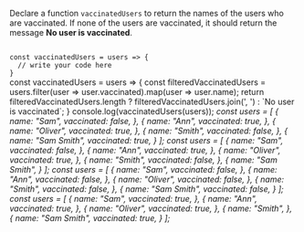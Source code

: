 Declare a function `vaccinatedUsers` to return the names of the users who are vaccinated.
If none of the users are vaccinated, it should return the message **No user is vaccinated**.

<codeblock language="javascript" type="exercise" testMode="multipleInput">
<code>
const vaccinatedUsers = users => {
  // write your code here
}
</code>

<solution>
const vaccinatedUsers = users => {
  const filteredVaccinatedUsers = users.filter(user => user.vaccinated).map(user => user.name);
    return filteredVaccinatedUsers.length ? filteredVaccinatedUsers.join(', ') : `No user is vaccinated`;
}
</solution>

<testcases>
<caller>
console.log(vaccinatedUsers(users));
</caller>
<testcase>
<i>
const users = [
  {
    name: "Sam",
    vaccinated: false,
  },
  {
    name: "Ann",
    vaccinated: true,
  },
  {
    name: "Oliver",
    vaccinated: true,
  },
  {
    name: "Smith",
    vaccinated: false,
  },
  {
    name: "Sam Smith",
    vaccinated: true,
  }
];
</i>
</testcase>
<testcase>
<i>
const users = [
  {
    name: "Sam",
    vaccinated: false,
  },
  {
    name: "Ann",
    vaccinated: true,
  },
  {
    name: "Oliver",
    vaccinated: true,
  },
  {
    name: "Smith",
    vaccinated: false,
  },
  {
    name: "Sam Smith",
  }
];
</i>
</testcase>
<testcase>
<i>
const users = [
  {
    name: "Sam",
    vaccinated: false,
  },
  {
    name: "Ann",
    vaccinated: false,
  },
  {
    name: "Oliver",
    vaccinated: false,
  },
  {
    name: "Smith",
    vaccinated: false,
  },
  {
    name: "Sam Smith",
    vaccinated: false,
  }
];
</i>
</testcase>
<testcase>
<i>
const users = [
  {
    name: "Sam",
    vaccinated: true,
  },
  {
    name: "Ann",
    vaccinated: true,
  },
  {
    name: "Oliver",
    vaccinated: true,
  },
  {
    name: "Smith",
  },
  {
    name: "Sam Smith",
    vaccinated: true,
  }
];
</i>
</testcase>
</testcases>
</codeblock>